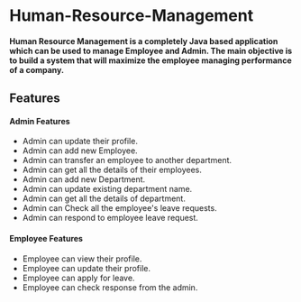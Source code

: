 # Human-Resource-Management
#### Human Resource Management is a completely Java based application which can be used to manage Employee and Admin. The main objective is to build a system that will maximize the employee managing performance of a company. 

## Features

#### Admin Features
* Admin can update their profile.
* Admin can add new Employee.
* Admin can transfer an employee to another department.
* Admin can get all the details of their employees.
* Admin can add new Department.
* Admin can update existing department name.
* Admin can get all the details of department.
* Admin can Check all the employee's leave requests.
* Admin can respond to employee leave request.

#### Employee Features

* Employee can view their profile.
* Employee can update their profile.
* Employee can apply for leave.
* Employee can check response from the admin.

